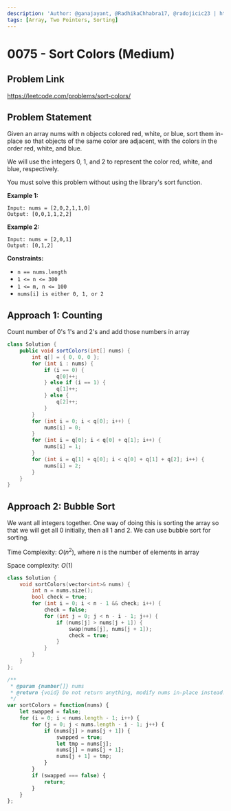 ```yaml
---
description: 'Author: @ganajayant, @RadhikaChhabra17, @radojicic23 | https://leetcode.com/problems/sort-colors/'
tags: [Array, Two Pointers, Sorting]
---
```


# 0075 - Sort Colors (Medium) 

## Problem Link

https://leetcode.com/problems/sort-colors/

## Problem Statement

Given an array nums with n objects colored red, white, or blue, sort them in-place so that objects of the same color are adjacent, with the colors in the order red, white, and blue.

We will use the integers 0, 1, and 2 to represent the color red, white, and blue, respectively.

You must solve this problem without using the library's sort function.

**Example 1:**

```
Input: nums = [2,0,2,1,1,0]
Output: [0,0,1,1,2,2]
```

**Example 2:**

```
Input: nums = [2,0,1]
Output: [0,1,2]
```

**Constraints:**

- `n == nums.length`
- `1 <= n <= 300`
- `1 <= m, n <= 100`
- `nums[i] is either 0, 1, or 2`

## Approach 1: Counting

Count number of 0's 1's and 2's and add those numbers in array

<Tabs>
<TabItem value="java" label="Java">
<SolutionAuthor name="@ganajayant"/>

```java
class Solution {
    public void sortColors(int[] nums) {
        int q[] = { 0, 0, 0 };
        for (int i : nums) {
            if (i == 0) {
                q[0]++;
            } else if (i == 1) {
                q[1]++;
            } else {
                q[2]++;
            }
        }
        for (int i = 0; i < q[0]; i++) {
            nums[i] = 0;
        }
        for (int i = q[0]; i < q[0] + q[1]; i++) {
            nums[i] = 1;
        }
        for (int i = q[1] + q[0]; i < q[0] + q[1] + q[2]; i++) {
            nums[i] = 2;
        }
    }
}
```
</TabItem>
</Tabs>


## Approach 2: Bubble Sort

We want all integers together. One way of doing this is sorting the array so that we will get all $0$ initially, then all $1$ and $2$. We can use bubble sort for sorting.
    
Time Complexity: $O(n ^ 2)$, where $n$ is the number of elements in array

Space complexity: $O(1)$

<Tabs>
<TabItem value="c++" label="C++">
<SolutionAuthor name="@RadhikaChhabra17"/>

```cpp
class Solution {
    void sortColors(vector<int>& nums) {
        int n = nums.size();
        bool check = true;
        for (int i = 0; i < n - 1 && check; i++) {
            check = false;
            for (int j = 0; j < n - i - 1; j++) {
                if (nums[j] > nums[j + 1]) {
                    swap(nums[j], nums[j + 1]);
                    check = true;
                }
            }
        }
    }
};
```
</TabItem>

<TabItem value="js" label="JavaScript">
<SolutionAuthor name="@radojicic23"/>

```js
/**
 * @param {number[]} nums
 * @return {void} Do not return anything, modify nums in-place instead.
 */
var sortColors = function(nums) {
    let swapped = false;
    for (i = 0; i < nums.length - 1; i++) {
        for (j = 0; j < nums.length - i - 1; j++) {
            if (nums[j] > nums[j + 1]) {
                swapped = true;
                let tmp = nums[j];
                nums[j] = nums[j + 1];
                nums[j + 1] = tmp;
            }
        }
        if (swapped === false) {
            return;
        }
    }
};
```
</TabItem>
</Tabs>
